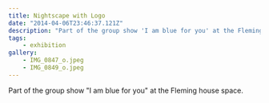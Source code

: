 ```yaml
---
title: Nightscape with Logo
date: "2014-04-06T23:46:37.121Z"
description: "Part of the group show 'I am blue for you' at the Fleming house space."
tags:
    - exhibition
gallery:
    - IMG_0847_o.jpeg
    - IMG_0849_o.jpeg
---
```


Part of the group show "I am blue for you" at the Fleming house space.